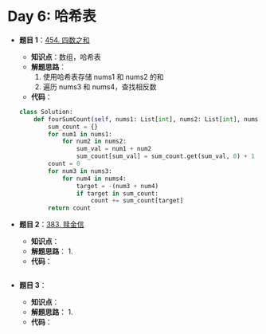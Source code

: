 # Day 6: 哈希表

- **题目 1**：[454. 四数之和](https://leetcode.com/problems/4sum-ii/description/)
  - **知识点**：数组，哈希表
  - **解题思路**：
    1.  使用哈希表存储 nums1 和 nums2 的和
    2.  遍历 nums3 和 nums4，查找相反数
  - **代码**：
  ```python
  class Solution:
      def fourSumCount(self, nums1: List[int], nums2: List[int], nums3: List[int], nums4: List[int]) -> int:
          sum_count = {}
          for num1 in nums1:
              for num2 in nums2:
                  sum_val = num1 + num2
                  sum_count[sum_val] = sum_count.get(sum_val, 0) + 1
          count = 0
          for num3 in nums3:
              for num4 in nums4:
                  target = -(num3 + num4)
                  if target in sum_count:
                      count += sum_count[target]
          return count
  ```

- **题目 2**：[383. 赎金信]()
  - **知识点**：
  - **解题思路**：
    1.
  - **代码**：
  ```python
  ```

- **题目 3**：[]()
  - **知识点**：
  - **解题思路**：
    1.
  - **代码**：
  ```python
  ```

- **题目 4**：[]()
  - **知识点**：
  - **解题思路**：
    1.
  - **代码**：
  ```python
  ```

- **题目 5**：[]()
  - **知识点**：
  - **解题思路**：
    1.
  - **代码**：
  ```python
  ```
